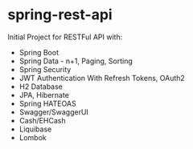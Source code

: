 # spring-rest-api
Initial Project for RESTFul API with:
- Spring Boot
- Spring Data - n+1, Paging, Sorting
- Spring Security
- JWT Authentication With Refresh Tokens, OAuth2
- H2 Database
- JPA, Hibernate
- Spring HATEOAS
- Swagger/SwaggerUI
- Cash/EHCash
- Liquibase
- Lombok
